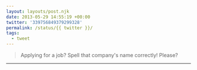 ```yaml
---
layout: layouts/post.njk
date: 2013-05-29 14:55:19 +00:00
twitter: '339756849379299328'
permalink: /status/{{ twitter }}/
tags: 
  - tweet
---
```


> Applying for a job? Spell that company's name correctly! Please?

---
